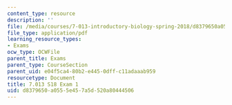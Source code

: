 ```yaml
---
content_type: resource
description: ''
file: /media/courses/7-013-introductory-biology-spring-2018/d8379650a0555e457a5d520a80444506_MIT7_013s18_E1Q.pdf
file_type: application/pdf
learning_resource_types:
- Exams
ocw_type: OCWFile
parent_title: Exams
parent_type: CourseSection
parent_uid: e04f5ca4-80b2-e445-0dff-c11adaaab959
resourcetype: Document
title: 7.013 S18 Exam 1
uid: d8379650-a055-5e45-7a5d-520a80444506
---
```


